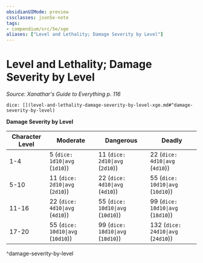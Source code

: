 ```yaml
---
obsidianUIMode: preview
cssclasses: json5e-note
tags:
- compendium/src/5e/xge
aliases: ["Level and Lethality; Damage Severity by Level"]
---
```

# Level and Lethality; Damage Severity by Level
*Source: Xanathar's Guide to Everything p. 116* 

`dice: [](level-and-lethality-damage-severity-by-level-xge.md#^damage-severity-by-level)`

**Damage Severity by Level**

| Character Level | Moderate | Dangerous | Deadly |
|-----------------|----------|-----------|--------|
| 1-4 | 5 (`dice: 1d10\|avg` (`1d10`)) |  11 (`dice: 2d10\|avg` (`2d10`)) |  22 (`dice: 4d10\|avg` (`4d10`)) |
| 5-10 | 11 (`dice: 2d10\|avg` (`2d10`)) |  22 (`dice: 4d10\|avg` (`4d10`)) |  55 (`dice: 10d10\|avg` (`10d10`)) |
| 11-16 | 22 (`dice: 4d10\|avg` (`4d10`)) |  55 (`dice: 10d10\|avg` (`10d10`)) |  99 (`dice: 18d10\|avg` (`18d10`)) |
| 17-20 | 55 (`dice: 10d10\|avg` (`10d10`)) |  99 (`dice: 18d10\|avg` (`18d10`)) |  132 (`dice: 24d10\|avg` (`24d10`)) |
^damage-severity-by-level